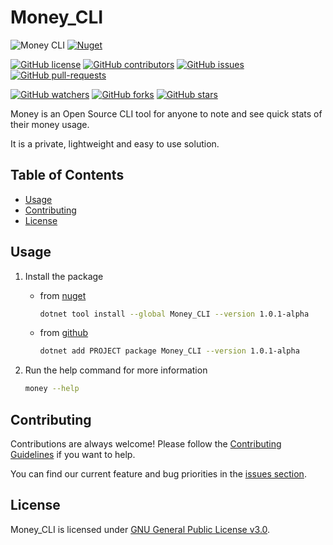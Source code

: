 # Money_CLI

![Money CLI](https://img.shields.io/badge/Money-CLI-blueviolet)
[![Nuget](https://img.shields.io/nuget/v/Money_CLI.svg)](https://nuget.org/packages/Money_CLI)

[![GitHub license](https://img.shields.io/github/license/Stratis-Dermanoutsos/Money_CLI.svg)](https://github.com/Stratis-Dermanoutsos/Money_CLI/blob/master/LICENSE)
[![GitHub contributors](https://img.shields.io/github/contributors/Stratis-Dermanoutsos/Money_CLI.svg)](https://GitHub.com/Stratis-Dermanoutsos/Money_CLI/graphs/contributors/)
[![GitHub issues](https://img.shields.io/github/issues/Stratis-Dermanoutsos/Money_CLI.svg)](https://GitHub.com/Stratis-Dermanoutsos/Money_CLI/issues/)
[![GitHub pull-requests](https://img.shields.io/github/issues-pr/Stratis-Dermanoutsos/Money_CLI.svg)](https://GitHub.com/Stratis-Dermanoutsos/Money_CLI/pulls/)

[![GitHub watchers](https://img.shields.io/github/watchers/stratis-dermanoutsos/Money_CLI.svg?style=social&label=Watch&maxAge=2592000)](https://GitHub.com/stratis-dermanoutsos/Money_CLI/watchers/)
[![GitHub forks](https://img.shields.io/github/forks/stratis-dermanoutsos/Money_CLI.svg?style=social&label=Fork&maxAge=2592000)](https://GitHub.com/stratis-dermanoutsos/Money_CLI/network/)
[![GitHub stars](https://img.shields.io/github/stars/stratis-dermanoutsos/Money_CLI.svg?style=social&label=Star&maxAge=2592000)](https://GitHub.com/stratis-dermanoutsos/Money_CLI/stargazers/)

Money is an Open Source CLI tool for anyone to note and see quick stats of their money usage.

It is a private, lightweight and easy to use solution.

## Table of Contents

- [Usage](#usage)
- [Contributing](#contributing)
- [License](#license)

## Usage

1. Install the package

   - from [nuget](https://www.nuget.org/packages/Money_CLI/)

     ```bash
     dotnet tool install --global Money_CLI --version 1.0.1-alpha
     ```

   - from [github](https://github.com/Stratis-Dermanoutsos/Money_CLI)

     ```bash
     dotnet add PROJECT package Money_CLI --version 1.0.1-alpha
     ```

2. Run the help command for more information

   ```bash
   money --help
   ```

## Contributing

Contributions are always welcome! Please follow the [Contributing Guidelines](https://github.com/Stratis-Dermanoutsos/Money_CLI/blob/main/CONTRIBUTING.md#contributing-guidelines) if you want to help.

You can find our current feature and bug priorities in the [issues section](https://github.com/Stratis-Dermanoutsos/Money_CLI/issues).

## License

Money_CLI is licensed under [GNU General Public License v3.0](https://github.com/Stratis-Dermanoutsos/Money_CLI/blob/main/LICENSE).
